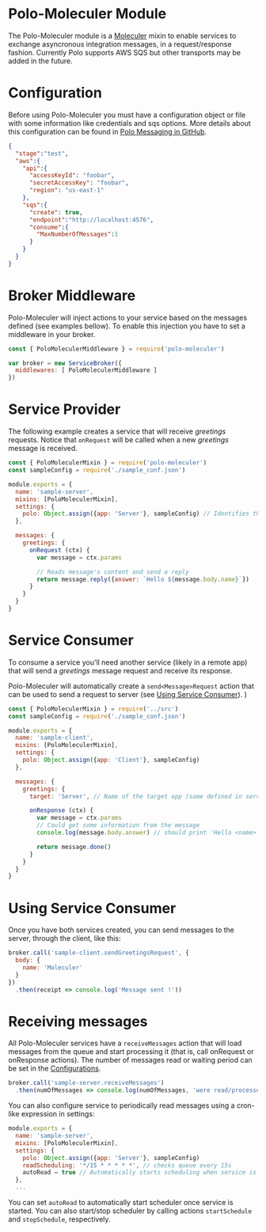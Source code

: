 # Polo-Moleculer Module

The Polo-Moleculer module is a [Moleculer](https://github.com/moleculerjs/moleculer) mixin to enable services to exchange asyncronous integration messages, in a request/response fashion. Currently Polo supports AWS SQS but other transports may be added in the future.

# Configuration
Before using Polo-Moleculer you must have a configuration object or file with some information like credentials and sqs options. More details about this configuration can be found in [Polo Messaging in GitHub](https://github.com/dev-hunterco/polo-nodejs).

```json
{
  "stage":"test",
  "aws":{
    "api":{
      "accessKeyId": "foobar",
      "secretAccessKey": "foobar",
      "region": "us-east-1"
    },
    "sqs":{
      "create": true,
      "endpoint":"http://localhost:4576",
      "consume":{
        "MaxNumberOfMessages":1
      }             
    }
  }
}
```

# Broker Middleware

Polo-Moleculer will inject actions to your service based on the messages defined (see examples bellow). To enable this injection you have to set a middleware in your broker.

```javascript
const { PoloMoleculerMiddleware } = require('polo-moleculer')

var broker = new ServiceBroker({
  middlewares: [ PoloMoleculerMiddleware ]
})
```

# Service Provider

The following example creates a service that will receive _greetings_ requests. Notice that `onRequest` will be called when a new _greetings_ message is received.

```javascript
const { PoloMoleculerMixin } = require('polo-moleculer')
const sampleConfig = require('./sample_conf.json')

module.exports = {
  name: 'sample-server',
  mixins: [PoloMoleculerMixin],
  settings: {
    polo: Object.assign({app: 'Server'}, sampleConfig) // Identifies this app/service
  },

  messages: {
    greetings: {
      onRequest (ctx) {
        var message = ctx.params

        // Reads message's content and send a reply
        return message.reply({answer: `Hello ${message.body.name}`})
      }
    }
  }
}
```

# Service Consumer

To consume a service you'll need another service (likely in a remote app) that will send a _greetings_ message request and receive its response.

Polo-Moleculer will automatically create a `send<Message>Request` action that can be used to send a request to server (see [Using Service Consumer](#using-service-consumer)).
)

```javascript
const { PoloMoleculerMixin } = require('../src')
const sampleConfig = require('./sample_conf.json')

module.exports = {
  name: 'sample-client',
  mixins: [PoloMoleculerMixin],
  settings: {
    polo: Object.assign({app: 'Client'}, sampleConfig)
  },

  messages: {
    greetings: {
      target: 'Server', // Name of the target app (same defined in server's settings)

      onResponse (ctx) {
        var message = ctx.params
        // Could get some information from the message
        console.log(message.body.answer) // should print 'Hello <name>'

        return message.done()
      }
    }
  }
}
```

# Using Service Consumer

Once you have both services created, you can send messages to the server, through the client, like this:

```javascript
broker.call('sample-client.sendGreetingsRequest', {
  body: {
    name: 'Moleculer'
  }
})
  .then(receipt => console.log('Message sent !'))
```

# Receiving messages

All Polo-Moleculer services have a `receiveMessages` action that will load messages from the queue and start processing it (that is, call on<Message>Request or on<Message>Response actions). The number of messages read or waiting period can be set in the [Configurations](#configuration).

```javascript
broker.call('sample-server.receiveMessages')
  .then(numOfMessages => console.log(numOfMessages, 'were read/processed'))
```

You can also configure service to periodically read messages using a cron-like expression in settings:

```javascript
module.exports = {
  name: 'sample-server',
  mixins: [PoloMoleculerMixin],
  settings: {
    polo: Object.assign({app: 'Server'}, sampleConfig)
    readScheduling: '*/15 * * * * *', // checks queue every 15s
    autoRead = true // Automatically starts scheduling when service is created
  },
  ...

```

You can set `autoRead` to automatically start scheduler once service is started.
You can also start/stop scheduler by calling actions `startSchedule` and `stopSchedule`, respectively.
